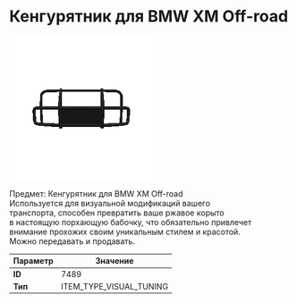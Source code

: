 # Кенгурятник для BMW XM Off-road

![Item Image](../img/7489.webp?raw=true)

Предмет: Кенгурятник для BMW XM Off-road<br>Используется для визуальной модификаций вашего<br>транспорта, способен превратить ваше ржавое корыто<br>в настоящую порхающую бабочку, что обязательно привлечет<br>внимание прохожих своим уникальным стилем и красотой.<br>Можно передавать и продавать.


| Параметр | Значение |
|----------|----------|
| **ID** | 7489 |
| **Тип** | ITEM_TYPE_VISUAL_TUNING |

